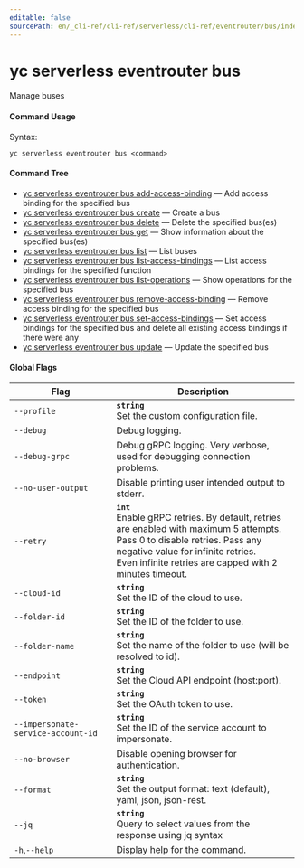 ```yaml
---
editable: false
sourcePath: en/_cli-ref/cli-ref/serverless/cli-ref/eventrouter/bus/index.md
---
```


# yc serverless eventrouter bus

Manage buses

#### Command Usage

Syntax: 

`yc serverless eventrouter bus <command>`

#### Command Tree

- [yc serverless eventrouter bus add-access-binding](add-access-binding.md) — Add access binding for the specified bus
- [yc serverless eventrouter bus create](create.md) — Create a bus
- [yc serverless eventrouter bus delete](delete.md) — Delete the specified bus(es)
- [yc serverless eventrouter bus get](get.md) — Show information about the specified bus(es)
- [yc serverless eventrouter bus list](list.md) — List buses
- [yc serverless eventrouter bus list-access-bindings](list-access-bindings.md) — List access bindings for the specified function
- [yc serverless eventrouter bus list-operations](list-operations.md) — Show operations for the specified bus
- [yc serverless eventrouter bus remove-access-binding](remove-access-binding.md) — Remove access binding for the specified bus
- [yc serverless eventrouter bus set-access-bindings](set-access-bindings.md) — Set access bindings for the specified bus and delete all existing access bindings if there were any
- [yc serverless eventrouter bus update](update.md) — Update the specified bus

#### Global Flags

| Flag | Description |
|----|----|
|`--profile`|<b>`string`</b><br/>Set the custom configuration file.|
|`--debug`|Debug logging.|
|`--debug-grpc`|Debug gRPC logging. Very verbose, used for debugging connection problems.|
|`--no-user-output`|Disable printing user intended output to stderr.|
|`--retry`|<b>`int`</b><br/>Enable gRPC retries. By default, retries are enabled with maximum 5 attempts.<br/>Pass 0 to disable retries. Pass any negative value for infinite retries.<br/>Even infinite retries are capped with 2 minutes timeout.|
|`--cloud-id`|<b>`string`</b><br/>Set the ID of the cloud to use.|
|`--folder-id`|<b>`string`</b><br/>Set the ID of the folder to use.|
|`--folder-name`|<b>`string`</b><br/>Set the name of the folder to use (will be resolved to id).|
|`--endpoint`|<b>`string`</b><br/>Set the Cloud API endpoint (host:port).|
|`--token`|<b>`string`</b><br/>Set the OAuth token to use.|
|`--impersonate-service-account-id`|<b>`string`</b><br/>Set the ID of the service account to impersonate.|
|`--no-browser`|Disable opening browser for authentication.|
|`--format`|<b>`string`</b><br/>Set the output format: text (default), yaml, json, json-rest.|
|`--jq`|<b>`string`</b><br/>Query to select values from the response using jq syntax|
|`-h`,`--help`|Display help for the command.|
